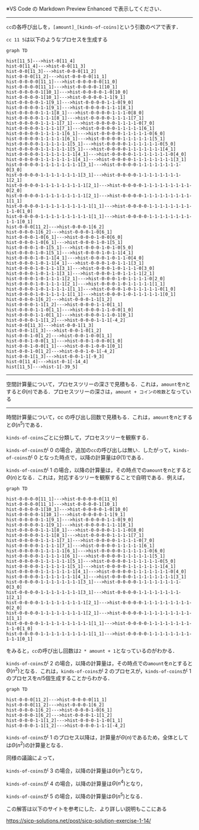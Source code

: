 ※VS Code の Markdown Preview Enhanced で表示してください．

---

`cc`の各呼び出しを，`[amount]_[kinds-of-coins]`という引数のペアで表す．

`cc 11 5`は以下のようなプロセスを生成する

```mermaid
graph TD

hist[11_5]--->hist-0[11_4]
hist-0[11_4]--->hist-0-0[11_3]
hist-0-0[11_3]--->hist-0-0-0[11_2]
hist-0-0-0[11_2]--->hist-0-0-0-0[11_1]
hist-0-0-0-0[11_1]--->hist-0-0-0-0-0[11_0]
hist-0-0-0-0[11_1]--->hist-0-0-0-0-1[10_1]
hist-0-0-0-0-1[10_1]--->hist-0-0-0-0-1-0[10_0]
hist-0-0-0-0-1[10_1]--->hist-0-0-0-0-1-1[9_1]
hist-0-0-0-0-1-1[9_1]--->hist-0-0-0-0-1-1-0[9_0]
hist-0-0-0-0-1-1[9_1]--->hist-0-0-0-0-1-1-1[8_1]
hist-0-0-0-0-1-1-1[8_1]--->hist-0-0-0-0-1-1-1-0[8_0]
hist-0-0-0-0-1-1-1[8_1]--->hist-0-0-0-0-1-1-1-1[7_1]
hist-0-0-0-0-1-1-1-1[7_1]--->hist-0-0-0-0-1-1-1-1-0[7_0]
hist-0-0-0-0-1-1-1-1[7_1]--->hist-0-0-0-0-1-1-1-1-1[6_1]
hist-0-0-0-0-1-1-1-1-1[6_1]--->hist-0-0-0-0-1-1-1-1-1-0[6_0]
hist-0-0-0-0-1-1-1-1-1[6_1]--->hist-0-0-0-0-1-1-1-1-1-1[5_1]
hist-0-0-0-0-1-1-1-1-1-1[5_1]--->hist-0-0-0-0-1-1-1-1-1-1-0[5_0]
hist-0-0-0-0-1-1-1-1-1-1[5_1]--->hist-0-0-0-0-1-1-1-1-1-1-1[4_1]
hist-0-0-0-0-1-1-1-1-1-1-1[4_1]--->hist-0-0-0-0-1-1-1-1-1-1-1-0[4_0]
hist-0-0-0-0-1-1-1-1-1-1-1[4_1]--->hist-0-0-0-0-1-1-1-1-1-1-1-1[3_1]
hist-0-0-0-0-1-1-1-1-1-1-1-1[3_1]--->hist-0-0-0-0-1-1-1-1-1-1-1-1-0[3_0]
hist-0-0-0-0-1-1-1-1-1-1-1-1[3_1]--->hist-0-0-0-0-1-1-1-1-1-1-1-1-1[2_1]
hist-0-0-0-0-1-1-1-1-1-1-1-1-1[2_1]--->hist-0-0-0-0-1-1-1-1-1-1-1-1-1-0[2_0]
hist-0-0-0-0-1-1-1-1-1-1-1-1-1[2_1]--->hist-0-0-0-0-1-1-1-1-1-1-1-1-1-1[1_1]
hist-0-0-0-0-1-1-1-1-1-1-1-1-1-1[1_1]--->hist-0-0-0-0-1-1-1-1-1-1-1-1-1-1-0[1_0]
hist-0-0-0-0-1-1-1-1-1-1-1-1-1-1[1_1]--->hist-0-0-0-0-1-1-1-1-1-1-1-1-1-1-1[0_1]
hist-0-0-0[11_2]--->hist-0-0-0-1[6_2]
hist-0-0-0-1[6_2]--->hist-0-0-0-1-0[6_1]
hist-0-0-0-1-0[6_1]--->hist-0-0-0-1-0-0[6_0]
hist-0-0-0-1-0[6_1]--->hist-0-0-0-1-0-1[5_1]
hist-0-0-0-1-0-1[5_1]--->hist-0-0-0-1-0-1-0[5_0]
hist-0-0-0-1-0-1[5_1]--->hist-0-0-0-1-0-1-1[4_1]
hist-0-0-0-1-0-1-1[4_1]--->hist-0-0-0-1-0-1-1-0[4_0]
hist-0-0-0-1-0-1-1[4_1]--->hist-0-0-0-1-0-1-1-1[3_1]
hist-0-0-0-1-0-1-1-1[3_1]--->hist-0-0-0-1-0-1-1-1-0[3_0]
hist-0-0-0-1-0-1-1-1[3_1]--->hist-0-0-0-1-0-1-1-1-1[2_1]
hist-0-0-0-1-0-1-1-1-1[2_1]--->hist-0-0-0-1-0-1-1-1-1-0[2_0]
hist-0-0-0-1-0-1-1-1-1[2_1]--->hist-0-0-0-1-0-1-1-1-1-1[1_1]
hist-0-0-0-1-0-1-1-1-1-1[1_1]--->hist-0-0-0-1-0-1-1-1-1-1-0[1_0]
hist-0-0-0-1-0-1-1-1-1-1[1_1]--->hist-0-0-0-1-0-1-1-1-1-1-1[0_1]
hist-0-0-0-1[6_2]--->hist-0-0-0-1-1[1_2]
hist-0-0-0-1-1[1_2]--->hist-0-0-0-1-1-0[1_1]
hist-0-0-0-1-1-0[1_1]--->hist-0-0-0-1-1-0-0[1_0]
hist-0-0-0-1-1-0[1_1]--->hist-0-0-0-1-1-0-1[0_1]
hist-0-0-0-1-1[1_2]--->hist-0-0-0-1-1-1[-4_2]
hist-0-0[11_3]--->hist-0-0-1[1_3]
hist-0-0-1[1_3]--->hist-0-0-1-0[1_2]
hist-0-0-1-0[1_2]--->hist-0-0-1-0-0[1_1]
hist-0-0-1-0-0[1_1]--->hist-0-0-1-0-0-0[1_0]
hist-0-0-1-0-0[1_1]--->hist-0-0-1-0-0-1[0_1]
hist-0-0-1-0[1_2]--->hist-0-0-1-0-1[-4_2]
hist-0-0-1[1_3]--->hist-0-0-1-1[-9_3]
hist-0[11_4]--->hist-0-1[-14_4]
hist[11_5]--->hist-1[-39_5]
```

---

空間計算量について，プロセスツリーの深さで見積もる．これは，`amount`を$n$とすると$\Theta(n)$である．プロセスツリーの深さは，`amount + コインの枚数`となっている

---

時間計算量について，cc の呼び出し回数で見積もる．これは，`amount`を$n$とすると$\Theta(n^5)$である．

`kinds-of-coins`ごとに分類して，プロセスツリーを観察する．

`kinds-of-coins`が 0 の場合，追加の`cc`の呼び出しは無い．したがって，`kinds-of-coins`が 0 となった時点で，以降の計算量は$\Theta(1)$である．

`kinds-of-coins`が 1 の場合，以降の計算量は，その時点での`amount`を$n$とすると$\Theta(n)$となる．これは，対応するツリーを観察することで自明である．例えば，

```mermaid
graph TD

hist-0-0-0-0[11_1]--->hist-0-0-0-0-0[11_0]
hist-0-0-0-0[11_1]--->hist-0-0-0-0-1[10_1]
hist-0-0-0-0-1[10_1]--->hist-0-0-0-0-1-0[10_0]
hist-0-0-0-0-1[10_1]--->hist-0-0-0-0-1-1[9_1]
hist-0-0-0-0-1-1[9_1]--->hist-0-0-0-0-1-1-0[9_0]
hist-0-0-0-0-1-1[9_1]--->hist-0-0-0-0-1-1-1[8_1]
hist-0-0-0-0-1-1-1[8_1]--->hist-0-0-0-0-1-1-1-0[8_0]
hist-0-0-0-0-1-1-1[8_1]--->hist-0-0-0-0-1-1-1-1[7_1]
hist-0-0-0-0-1-1-1-1[7_1]--->hist-0-0-0-0-1-1-1-1-0[7_0]
hist-0-0-0-0-1-1-1-1[7_1]--->hist-0-0-0-0-1-1-1-1-1[6_1]
hist-0-0-0-0-1-1-1-1-1[6_1]--->hist-0-0-0-0-1-1-1-1-1-0[6_0]
hist-0-0-0-0-1-1-1-1-1[6_1]--->hist-0-0-0-0-1-1-1-1-1-1[5_1]
hist-0-0-0-0-1-1-1-1-1-1[5_1]--->hist-0-0-0-0-1-1-1-1-1-1-0[5_0]
hist-0-0-0-0-1-1-1-1-1-1[5_1]--->hist-0-0-0-0-1-1-1-1-1-1-1[4_1]
hist-0-0-0-0-1-1-1-1-1-1-1[4_1]--->hist-0-0-0-0-1-1-1-1-1-1-1-0[4_0]
hist-0-0-0-0-1-1-1-1-1-1-1[4_1]--->hist-0-0-0-0-1-1-1-1-1-1-1-1[3_1]
hist-0-0-0-0-1-1-1-1-1-1-1-1[3_1]--->hist-0-0-0-0-1-1-1-1-1-1-1-1-0[3_0]
hist-0-0-0-0-1-1-1-1-1-1-1-1[3_1]--->hist-0-0-0-0-1-1-1-1-1-1-1-1-1[2_1]
hist-0-0-0-0-1-1-1-1-1-1-1-1-1[2_1]--->hist-0-0-0-0-1-1-1-1-1-1-1-1-1-0[2_0]
hist-0-0-0-0-1-1-1-1-1-1-1-1-1[2_1]--->hist-0-0-0-0-1-1-1-1-1-1-1-1-1-1[1_1]
hist-0-0-0-0-1-1-1-1-1-1-1-1-1-1[1_1]--->hist-0-0-0-0-1-1-1-1-1-1-1-1-1-1-0[1_0]
hist-0-0-0-0-1-1-1-1-1-1-1-1-1-1[1_1]--->hist-0-0-0-0-1-1-1-1-1-1-1-1-1-1-1[0_1]
```

をみると，`cc`の呼び出し回数は`2 * amount + 1`となっているのがわかる．

`kinds-of-coins`が 2 の場合，以降の計算量は，その時点での`amount`を$n$とすると$\Theta(n^2)$となる．これは，`kinds-of-coins`が 2 のプロセスが，`kinds-of-coins`が 1 のプロセスを$n/5$個生成することからわかる．

```mermaid
graph TD

hist-0-0-0[11_2]--->hist-0-0-0-0[11_1]
hist-0-0-0[11_2]--->hist-0-0-0-1[6_2]
hist-0-0-0-1[6_2]--->hist-0-0-0-1-0[6_1]
hist-0-0-0-1[6_2]--->hist-0-0-0-1-1[1_2]
hist-0-0-0-1-1[1_2]--->hist-0-0-0-1-1-0[1_1]
hist-0-0-0-1-1[1_2]--->hist-0-0-0-1-1-1[-4_2]
```

`kinds-of-coins`が 1 のプロセス以降は，計算量が$\Theta(n)$であるため，全体としては$\Theta(n^2)$の計算量となる．

同様の議論によって，

`kinds-of-coins`が 3 の場合，以降の計算量は$\Theta(n^3)$となり，

`kinds-of-coins`が 4 の場合，以降の計算量は$\Theta(n^4)$となり，

`kinds-of-coins`が 5 の場合，以降の計算量は$\Theta(n^5)$となる．

この解答は以下のサイトを参考にした．より詳しい説明もここにある

https://sicp-solutions.net/post/sicp-solution-exercise-1-14/
